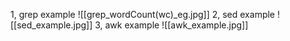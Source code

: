 1, grep example
![[grep_wordCount(wc)_eg.jpg]]
2, sed example
![[sed_example.jpg]]
3, awk example
![[awk_example.jpg]]